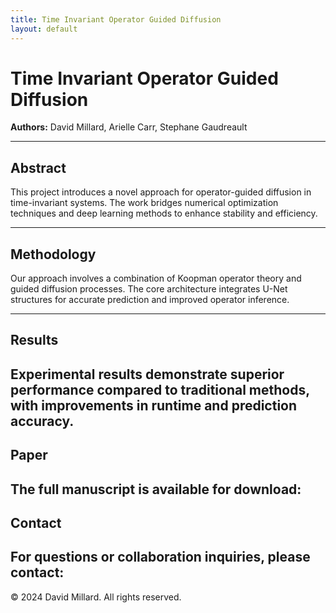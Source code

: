 ```yaml
---
title: Time Invariant Operator Guided Diffusion
layout: default
---
```


# Time Invariant Operator Guided Diffusion

**Authors:** David Millard, Arielle Carr, Stephane Gaudreault

---

## Abstract

This project introduces a novel approach for operator-guided diffusion in time-invariant systems. The work bridges numerical optimization techniques and deep learning methods to enhance stability and efficiency.

---

## Methodology

Our approach involves a combination of Koopman operator theory and guided diffusion processes. The core architecture integrates U-Net structures for accurate prediction and improved operator inference.

---

## Results

Experimental results demonstrate superior performance compared to traditional methods, with improvements in runtime and prediction accuracy.
---

## Paper

The full manuscript is available for download:  
---

## Contact

For questions or collaboration inquiries, please contact:  
---

&copy; 2024 David Millard. All rights reserved.
